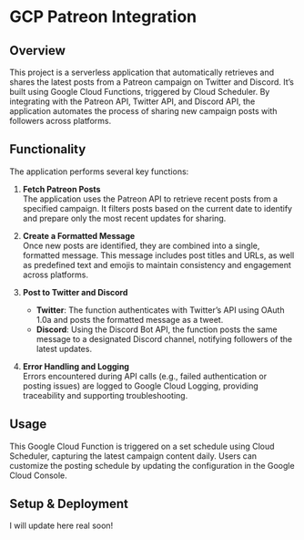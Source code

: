 # GCP Patreon Integration

## Overview

This project is a serverless application that automatically retrieves and shares the latest posts from a Patreon campaign on Twitter and Discord. It’s built using Google Cloud Functions, triggered by Cloud Scheduler. By integrating with the Patreon API, Twitter API, and Discord API, the application automates the process of sharing new campaign posts with followers across platforms.

## Functionality

The application performs several key functions:

1. **Fetch Patreon Posts**  
   The application uses the Patreon API to retrieve recent posts from a specified campaign. It filters posts based on the current date to identify and prepare only the most recent updates for sharing.

2. **Create a Formatted Message**  
   Once new posts are identified, they are combined into a single, formatted message. This message includes post titles and URLs, as well as predefined text and emojis to maintain consistency and engagement across platforms.

3. **Post to Twitter and Discord**

   - **Twitter**: The function authenticates with Twitter’s API using OAuth 1.0a and posts the formatted message as a tweet.
   - **Discord**: Using the Discord Bot API, the function posts the same message to a designated Discord channel, notifying followers of the latest updates.

4. **Error Handling and Logging**  
   Errors encountered during API calls (e.g., failed authentication or posting issues) are logged to Google Cloud Logging, providing traceability and supporting troubleshooting.

## Usage

This Google Cloud Function is triggered on a set schedule using Cloud Scheduler, capturing the latest campaign content daily. Users can customize the posting schedule by updating the configuration in the Google Cloud Console.

## Setup & Deployment

I will update here real soon!
